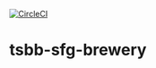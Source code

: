 [![CircleCI](https://circleci.com/gh/ericbalawejder/tsbb-sfg-brewery.svg?style=svg)](https://circleci.com/gh/ericbalawejder/tsbb-sfg-brewery)

# tsbb-sfg-brewery
